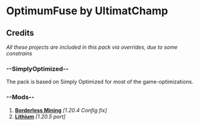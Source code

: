 # OptimumFuse by UltimatChamp

## Credits 
_All these projects are included in this pack via overrides, due to some constrains_

### --SimplyOptimized--
The pack is based on Simply Optimized for most of the game-optimizations.

### --Mods--
1) [**Borderless Mining**](https://github.com/comp500/BorderlessMining) _[1.20.4 Config fix]_
2) [**Lithium**](https://github.com/CaffeineMC/lithium-fabric) _[1.20.5 port]_

